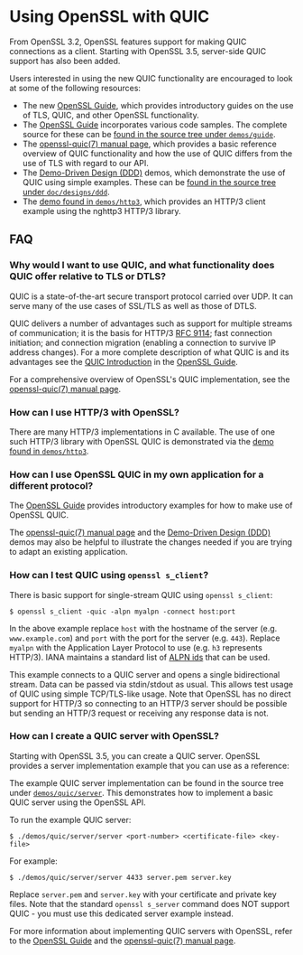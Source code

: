 Using OpenSSL with QUIC
=======================

From OpenSSL 3.2, OpenSSL features support for making QUIC connections as a
client. Starting with OpenSSL 3.5, server-side QUIC support has also been added.

Users interested in using the new QUIC functionality are encouraged to look at
some of the following resources:

- The new [OpenSSL Guide], which provides introductory guides on the use of TLS,
  QUIC, and other OpenSSL functionality.
- The [OpenSSL Guide] incorporates various code samples. The complete source
  for these can be [found in the source tree under `demos/guide`](./demos/guide/).
- The [openssl-quic(7) manual page], which provides a basic reference overview
  of QUIC functionality and how the use of QUIC differs from the use of TLS with regard
  to our API.
- The [Demo-Driven Design (DDD)][DDD] demos, which demonstrate the use of QUIC
  using simple examples. These can be [found in the source tree under
  `doc/designs/ddd`].
- The [demo found in `demos/http3`], which provides an HTTP/3 client example
  using the nghttp3 HTTP/3 library.

FAQ
---

### Why would I want to use QUIC, and what functionality does QUIC offer relative to TLS or DTLS?

QUIC is a state-of-the-art secure transport protocol carried over UDP. It can
serve many of the use cases of SSL/TLS as well as those of DTLS.

QUIC delivers a number of advantages such as support for multiple streams of
communication; it is the basis for HTTP/3 [RFC 9114]; fast connection
initiation; and connection migration (enabling a connection to survive IP
address changes). For a more complete description of what QUIC is and its
advantages see the [QUIC Introduction] in the [OpenSSL Guide].

For a comprehensive overview of OpenSSL's QUIC implementation, see the
[openssl-quic(7) manual page].

### How can I use HTTP/3 with OpenSSL?

There are many HTTP/3 implementations in C available. The use of one such HTTP/3
library with OpenSSL QUIC is demonstrated via the [demo found in `demos/http3`].

### How can I use OpenSSL QUIC in my own application for a different protocol?

The [OpenSSL Guide] provides introductory examples for how to make use of
OpenSSL QUIC.

The [openssl-quic(7) manual page] and the [Demo-Driven Design (DDD)][DDD] demos
may also be helpful to illustrate the changes needed if you are trying to adapt
an existing application.

### How can I test QUIC using `openssl s_client`?

There is basic support for single-stream QUIC using `openssl s_client`:

```shell
$ openssl s_client -quic -alpn myalpn -connect host:port
```

In the above example replace `host` with the hostname of the server (e.g.
`www.example.com`) and `port` with the port for the server (e.g. `443`). Replace
`myalpn` with the Application Layer Protocol to use (e.g. `h3` represents
HTTP/3). IANA maintains a standard list of [ALPN ids] that can be used.

This example connects to a QUIC server and opens a single bidirectional stream.
Data can be passed via stdin/stdout as usual. This allows test usage of QUIC
using simple TCP/TLS-like usage. Note that OpenSSL has no direct support for
HTTP/3 so connecting to an HTTP/3 server should be possible but sending an
HTTP/3 request or receiving any response data is not.

### How can I create a QUIC server with OpenSSL?

Starting with OpenSSL 3.5, you can create a QUIC server. OpenSSL provides a server
implementation example that you can use as a reference:

The example QUIC server implementation can be found in the source tree under
[`demos/quic/server`](./demos/quic/server/). This demonstrates how to implement a
basic QUIC server using the OpenSSL API.

To run the example QUIC server:

```shell
$ ./demos/quic/server/server <port-number> <certificate-file> <key-file>
```

For example:

```shell
$ ./demos/quic/server/server 4433 server.pem server.key
```

Replace `server.pem` and `server.key` with your certificate and private key files.
Note that the standard `openssl s_server` command does NOT support QUIC - you must
use this dedicated server example instead.

For more information about implementing QUIC servers with OpenSSL, refer to the
[OpenSSL Guide] and the [openssl-quic(7) manual page].

[openssl-quic(7) manual page]: https://docs.openssl.org/master/man7/openssl-quic
[OpenSSL Guide]: https://docs.openssl.org/master/man7/ossl-guide-introduction
[DDD]: https://github.com/openssl/openssl/tree/master/doc/designs/ddd
[found in the source tree under `doc/designs/ddd`]: ./doc/designs/ddd/
[demo found in `demos/http3`]: ./demos/http3/
[QUIC Introduction]: https://docs.openssl.org/master/man7/ossl-guide-quic-introduction
[RFC 9114]: https://tools.ietf.org/html/rfc9114
[ALPN ids]: https://www.iana.org/assignments/tls-extensiontype-values/tls-extensiontype-values.xhtml#alpn-protocol-ids
